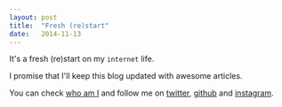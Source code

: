 ```yaml
---
layout: post
title:  "Fresh (re)start"
date:   2014-11-13
---
```


It's a fresh (re)start on my `internet` life.

I promise that I'll keep this blog updated with awesome articles.

You can check [who am I][about] and follow me on [twitter][twitter], [github][github] and [instagram][instagram].

[about]:      /about.html
[twitter]:    https://twitter.com/gonka29
[github]:     https://github.com/ordepdev
[instagram]:  https://instagram.com/gonka29